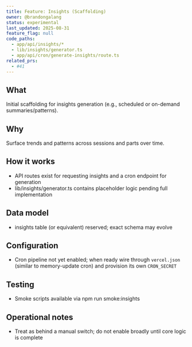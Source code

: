 ```yaml
---
title: Feature: Insights (Scaffolding)
owner: @brandongalang
status: experimental
last_updated: 2025-08-31
feature_flag: null
code_paths:
  - app/api/insights/*
  - lib/insights/generator.ts
  - app/api/cron/generate-insights/route.ts
related_prs:
  - #41
---
```


## What
Initial scaffolding for insights generation (e.g., scheduled or on-demand summaries/patterns).

## Why
Surface trends and patterns across sessions and parts over time.

## How it works
- API routes exist for requesting insights and a cron endpoint for generation
- lib/insights/generator.ts contains placeholder logic pending full implementation

## Data model
- insights table (or equivalent) reserved; exact schema may evolve

## Configuration
- Cron pipeline not yet enabled; when ready wire through `vercel.json` (similar to memory-update cron) and provision its own `CRON_SECRET`

## Testing
- Smoke scripts available via npm run smoke:insights

## Operational notes
- Treat as behind a manual switch; do not enable broadly until core logic is complete
